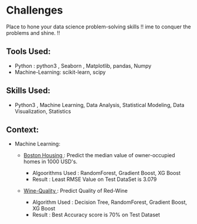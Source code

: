 # Challenges
Place to hone your data science problem-solving skills !! ime to conquer the problems and shine. !!

## Tools Used: 
- Python : python3 , Seaborn , Matplotlib, pandas, Numpy
- Machine-Learning: scikit-learn, scipy

## Skills Used:
- Python3 , Machine Learning, Data Analysis, Statistical Modeling, Data Visualization, Statistics

## Context:

- Machine Learning: 

   * <a href="https://github.com/riya-dhama/Challenges/tree/master/Boston-Housing"> Boston Housing </a> : 
    Predict the median value of owner-occupied homes in 1000 USD's. 
      - Algoorithms Used : RandomForest, Gradient Boost, XG Boost
      - Result : Least RMSE Value on Test DataSet is 3.079
    
    * <a href="https://github.com/riya-dhama/Challenges/tree/master/Wine%20Quality"> Wine-Quality </a>: Predict Quality of Red-Wine
       - Algorithm Used : Decision Tree, RandomForest, Gradient Boost, XG Boost
       - Result : Best Accuracy score is 70% on Test Dataset
    
      
